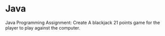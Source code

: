 # Java
Java Programming
Assignment:
Create A blackjack 21 points game for the player to play against the computer.
